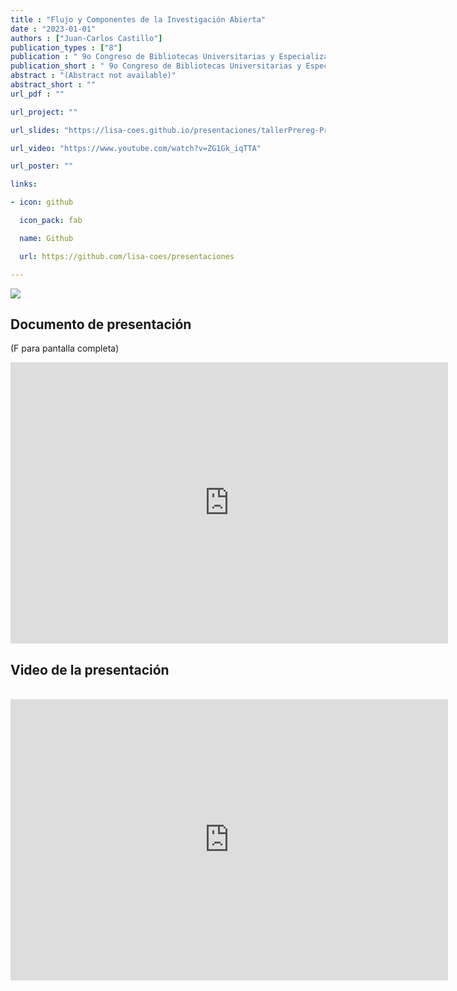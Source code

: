 ```yaml
---
title : "Flujo y Componentes de la Investigación Abierta"
date : "2023-01-01"
authors : ["Juan-Carlos Castillo"]
publication_types : ["8"]
publication : " 9o Congreso de Bibliotecas Universitarias y Especializadas, Universidad de Chile . Santiago"
publication_short : " 9o Congreso de Bibliotecas Universitarias y Especializadas, Universidad de Chile . Santiago"
abstract : "(Abstract not available)"
abstract_short : ""
url_pdf : "" 

url_project: ""

url_slides: "https://lisa-coes.github.io/presentaciones/tallerPrereg-PreprintEnero2022/bibliotecas-Enero2023.html#1"

url_video: "https://www.youtube.com/watch?v=ZG1Gk_iqTTA"

url_poster: ""

links:

- icon: github

  icon_pack: fab

  name: Github

  url: https://github.com/lisa-coes/presentaciones 

---
```


![](https://lisa-coes.github.io/presentaciones/tallerPrereg-PreprintEnero2022/logo-congreso.png)

## Documento de presentación

(F para pantalla completa)

<iframe width="700"  height="450" src="https://lisa-coes.github.io/presentaciones/tallerPrereg-PreprintEnero2022/bibliotecas-Enero2023.html#1" title="Xaringan presentation" frameborder="0" allow="accelerometer; autoplay; clipboard-write; encrypted-media; gyroscope; picture-in-picture" allowfullscreen></iframe>

## Video de la presentación

<br>

<iframe width="700"  height="450" src="https://www.youtube.com/watch?v=ZG1Gk_iqTTA" title="YouTube video player" frameborder="0" allow="accelerometer; autoplay; clipboard-write; encrypted-media; gyroscope; picture-in-picture" allowfullscreen></iframe>
